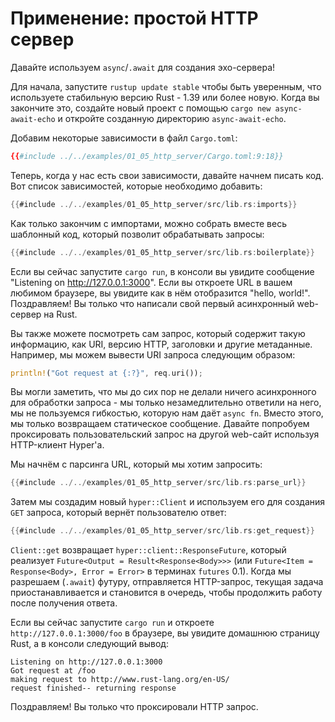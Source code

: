 # Применение: простой HTTP сервер

Давайте используем `async`/`.await` для создания эхо-сервера!

Для начала, запустите `rustup update stable` чтобы быть уверенным, что используете стабильную версию Rust - 1.39 или более новую. Когда вы закончите это, создайте новый проект с  помощью `cargo new async-await-echo` и откройте созданную директорию `async-await-echo`.

Добавим некоторые зависимости в файл `Cargo.toml`:

```toml
{{#include ../../examples/01_05_http_server/Cargo.toml:9:18}}
```

Теперь, когда у нас есть свои зависимости, давайте начнем писать код. Вот список зависимостей, которые необходимо добавить:

```rust
{{#include ../../examples/01_05_http_server/src/lib.rs:imports}}
```

Как только закончим с импортами, можно собрать вместе весь шаблонный код, который позволит обрабатывать запросы:

```rust
{{#include ../../examples/01_05_http_server/src/lib.rs:boilerplate}}
```

Если вы сейчас запустите `cargo run`, в консоли вы увидите сообщение "Listening on http://127.0.0.1:3000". Если вы откроете URL в вашем любимом браузере, вы увидите как в нём отобразится "hello, world!". Поздравляем! Вы только что написали свой первый асинхронный web-сервер на Rust.

Вы также можете посмотреть сам запрос, который содержит такую информацию, как URI, версию HTTP, заголовки и другие метаданные. Например, мы можем вывести URI запроса следующим образом:

```rust
println!("Got request at {:?}", req.uri());
```

Вы могли заметить, что мы до сих пор не делали ничего асинхронного для обработки запроса - мы только незамедлительно ответили на него, мы не пользуемся гибкостью, которую нам даёт `async fn`. Вместо этого, мы только возвращаем статическое сообщение. Давайте попробуем проксировать пользовательский запрос на другой web-сайт используя HTTP-клиент Hyper'а.

Мы начнём с парсинга URL, который мы хотим запросить:

```rust
{{#include ../../examples/01_05_http_server/src/lib.rs:parse_url}}
```

Затем мы создадим новый `hyper::Client` и используем его для создания `GET` запроса, который вернёт пользователю ответ:

```rust
{{#include ../../examples/01_05_http_server/src/lib.rs:get_request}}
```

`Client::get` возвращает `hyper::client::ResponseFuture`, который реализует `Future<Output = Result<Response<Body>>>` (или `Future<Item = Response<Body>, Error = Error>` в терминах `futures` 0.1). Когда мы разрешаем (`.await`) футуру, отправляется HTTP-запрос, текущая задача приостанавливается и становится в очередь, чтобы продолжить работу после получения ответа.

Если вы сейчас запустите `cargo run` и откроете `http://127.0.0.1:3000/foo` в браузере, вы увидите домашнюю страницу Rust, а в консоли следующий вывод:

```
Listening on http://127.0.0.1:3000
Got request at /foo
making request to http://www.rust-lang.org/en-US/
request finished-- returning response
```

Поздравляем! Вы только что проксировали HTTP запрос.

